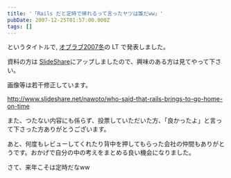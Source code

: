 ```yaml
---
title: '「Rails だと定時で帰れるって言ったヤツは誰だww」'
pubDate: 2007-12-25T01:57:00.000Z
tags: []
---
```


というタイトルで, [オブラブ2007冬](http://www.objectclub.jp/event/2007christmas)の LT で発表しました。

資料の方は [SlideShare](http://www.slideshare.net/nawoto/who-said-that-rails-brings-to-go-home-on-time/)にアップしましたので、興味のある方は見てやって下さい。

画像等は若干修正しています。

http://www.slideshare.net/nawoto/who-said-that-rails-brings-to-go-home-on-time

また、つたない内容にも係らず、投票していただいた方、「良かったよ」と言って下さった方ありがとうございます。

あと、何度もレビューしてくれたり背中を押してもらった会社の仲間もありがとうです。おかげで自分の中の考えをまとめる良い機会になりました。

さて、来年こそは定時だなww
